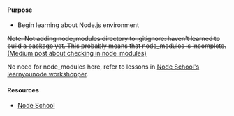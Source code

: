 #### Purpose

* Begin learning about Node.js environment


~~Note: Not adding node_modules directory to .gitignore: haven't learned to build a package yet.  This probably means that node_modules is incomplete.~~ [(Medium post about checking in node_modules)](https://medium.com/@kasajian/npm-install-2a0bc73a464b#.awrhde8gj)

 No need for node_modules here, refer to lessons in [Node School's learnyounode workshopper](https://github.com/workshopper/learnyounode).

#### Resources

* [Node School](https://nodeschool.io/)
